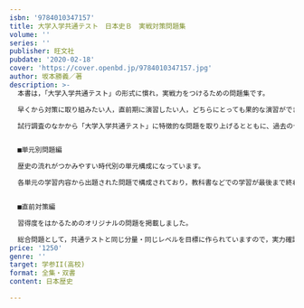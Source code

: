 ```yaml
---
isbn: '9784010347157'
title: 大学入学共通テスト　日本史Ｂ　実戦対策問題集
volume: ''
series: ''
publisher: 旺文社
pubdate: '2020-02-18'
cover: 'https://cover.openbd.jp/9784010347157.jpg'
author: 坂本勝義／著
description: >-
  本書は，「大学入学共通テスト」の形式に慣れ，実戦力をつけるための問題集です。

  早くから対策に取り組みたい人，直前期に演習したい人，どちらにとっても果的な演習ができるような構成となっています。

  試行調査のなかから「大学入学共通テスト」に特徴的な問題を取り上げるとともに、過去のセンター試験で「大学入学共通テスト」対策として利用できる問題を厳選しています。


  ■単元別問題編

  歴史の流れがつかみやすい時代別の単元構成になっています。

  各単元の学習内容から出題された問題で構成されており，教科書などでの学習が最後まで終わっていない人も，好きな単元から取り組むことができます。各章の最後の問題は、オリジナルの予想問題となっています。


  ■直前対策編

  習得度をはかるためのオリジナルの問題を掲載しました。

  総合問題として，共通テストと同じ分量・同じレベルを目標に作られていますので，実力確認問題や直前期の予想問題として取り組んでください。
price: '1250'
genre: ''
target: 学参II(高校)
format: 全集・双書
content: 日本歴史

---
```

